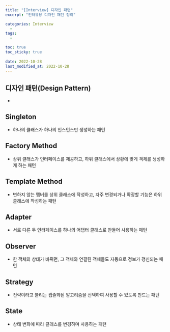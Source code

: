 ```yaml
---
title: "[Interview] 디자인 패턴"
excerpt: "인터뷰용 디자인 패턴 정리"

categories: Interview
  - 
tags:
  - 

toc: true
toc_sticky: true
 
date: 2022-10-28
last_modified_at: 2022-10-28
---
```


## **디자인 패턴(Design Pattern)**
- 

## **Singleton**
- 하나의 클래스가 하나의 인스턴스만 생성하는 패턴

## **Factory Method**
- 상위 클래스가 인터페이스를 제공하고, 하위 클래스에서 상황에 맞게 객체를 생성하게 하는 패턴

## **Template Method**
- 변하지 않는 멤버를 상위 클래스에 작성하고, 자주 변경되거나 확장할 기능은 하위 클래스에 작성하는 패턴

## **Adapter**
- 서로 다른 두 인터페이스를 하나의 어댑터 클래스로 만들어 사용하는 패턴

## **Observer**
- 한 객체의 상태가 바뀌면, 그 객체와 연결된 객체들도 자동으로 정보가 갱신되는 패턴

## **Strategy**
- 전략이라고 불리는 캡슐화된 알고리즘을 선택하여 사용할 수 있도록 만드는 패턴

## **State**
- 상태 변화에 따라 클래스를 변경하며 사용하는 패턴